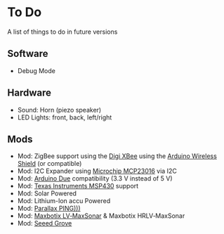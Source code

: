 # To Do #
A list of things to do in future versions

## Software ##
* Debug Mode

## Hardware
* Sound: Horn (piezo speaker)
* LED Lights: front, back, left/right

## Mods ##

* Mod: ZigBee support using the [Digi XBee](http://www.digi.com/xbee/) using the [Arduino Wireless Shield](http://arduino.cc/en/Main/ArduinoWirelessShield) (or compatible)
* Mod: I2C Expander using [Microchip MCP23016](http://nl.farnell.com/microchip/mcp23016-i-sp/ic-io-expander-16bit-spdip28/dp/1439389) via I2C
* Mod: [Arduino Due](http://arduino.cc/en/Main/ArduinoBoardDue) compatibility (3.3 V instead of 5 V)
* Mod: [Texas Instruments MSP430](http://www.ti.com/msp430) support
* Mod: Solar Powered
* Mod: Lithium-Ion accu Powered
* Mod: [Parallax PING)))](http://www.parallax.com/Store/Sensors/ObjectDetection/tabid/176/CategoryID/51/List/0/SortField/0/Level/a/ProductID/92/Default.aspx)
* Mod: [Maxbotix LV‑MaxSonar](http://www.maxbotix.com/Ultrasonic_Sensors.htm#LV-EZ) & Maxbotix HRLV‑MaxSonar
* Mod: [Seeed Grove](http://www.seeedstudio.com/depot/grove-ultrasonic-ranger-p-960.html)
